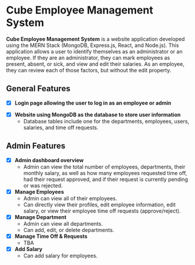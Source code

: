 # Cube Employee Management System

**Cube Employee Management System** is a website application developed using the MERN Stack (MongoDB, Express.js, React, and Node.js). This application allows a user to identify themselves as an administrator or an employee. If they are an administrator, they can mark employees as present, absent, or sick, and view and edit their salaries. As an employee, they can review each of those factors, but without the edit property.

## General Features
- [x] **Login page allowing the user to log in as an employee or admin**
<!--    - User also has the option to sign up in the case of not having an account with Cube Employee Management yet. -->
- [x] **Website using MongoDB as the database to store user information**
    - Database tables include one for the departments, employees, users, salaries, and time off requests.

## Admin Features
- [x] **Admin dashboard overview**
    - Admin can view the total number of employees, departments, their monthly salary, as well as how many employees requested time off, had their request approved, and if their request is currently pending or was rejected.
- [x] **Manage Employees**
    - Admin can view all of their employees.
    - Can directly view their profiles, edit employee information, edit salary, or view their employee time off requests (approve/reject).
- [x] **Manage Department**
    - Admin can view all departments.
    - Can add, edit, or delete departments.
- [x] **Manage Time Off & Requests**
    - TBA
- [x] **Add Salary**
    - Can add salary for employees.

<!-- ## Video Walkthrough

Here's a walkthrough of implemented features:

<img src='http://i.imgur.com/link/to/your/gif/file.gif' title='Video Walkthrough' width='' alt='Video Walkthrough' /> -->

<!-- Replace this with whatever GIF tool you used! -->
<!-- GIF created with ... -->  
<!-- Recommended tools:
[Kap](https://getkap.co/) for macOS
[ScreenToGif](https://www.screentogif.com/) for Windows
[peek](https://github.com/phw/peek) for Linux. -->

<!-- ## License 

    Copyright [yyyy] [name of copyright owner]

    Licensed under the Apache License, Version 2.0 (the "License");
    you may not use this file except in compliance with the License.
    You may obtain a copy of the License at

        http://www.apache.org/licenses/LICENSE-2.0

    Unless required by applicable law or agreed to in writing, software
    distributed under the License is distributed on an "AS IS" BASIS,
    WITHOUT WARRANTIES OR CONDITIONS OF ANY KIND, either express or implied.
    See the License for the specific language governing permissions and
    limitations under the License.
-->
